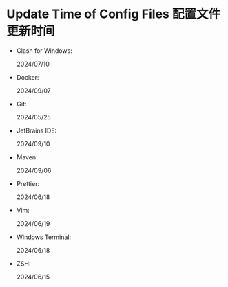 # Update Time of Config Files 配置文件更新时间

- Clash for Windows:

  2024/07/10

- Docker:

  2024/09/07

- Git:

  2024/05/25

- JetBrains IDE:

  2024/09/10

- Maven:

  2024/09/06

- Prettier:

  2024/06/18

- Vim:

  2024/06/19

- Windows Terminal:

  2024/06/18

- ZSH:

  2024/06/15
